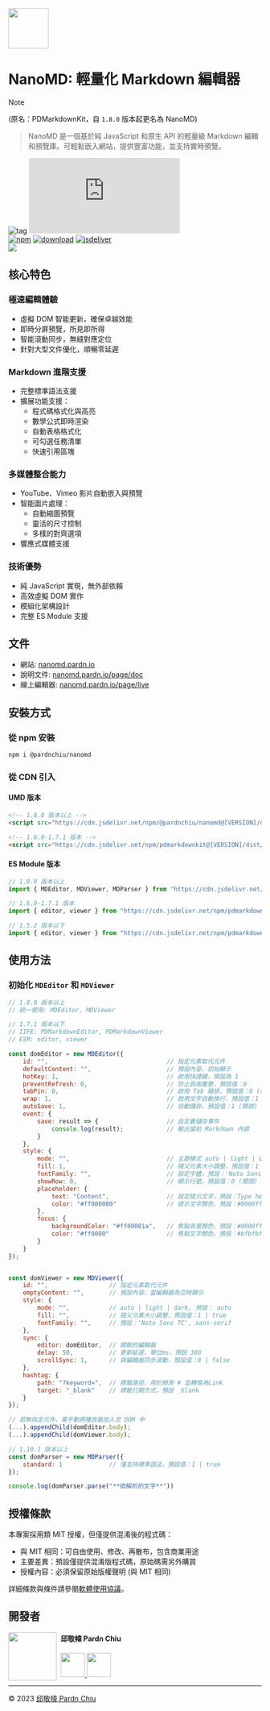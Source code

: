 <img src="https://nanomd.pardn.io/static/image/logo.png" width=80>

# NanoMD: 輕量化 Markdown 編輯器

> [!NOTE]
> (原名：PDMarkdownKit，自 `1.8.0` 版本起更名為 NanoMD)

> NanoMD 是一個基於純 JavaScript 和原生 API 的輕量級 Markdown 編輯和預覽庫。可輕鬆嵌入網站，提供豐富功能，並支持實時預覽。

![tag](https://img.shields.io/badge/tag-JavaScript%20Library-bb4444) 
![size](https://img.shields.io/github/size/pardnchiu/NanoMD/dist%2FNanoMD.js)<br>
[![npm](https://img.shields.io/npm/v/@pardnchiu/nanomd)](https://www.npmjs.com/package/@pardnchiu/nanomd)
[![download](https://img.shields.io/npm/dm/@pardnchiu/nanomd)](https://www.npmjs.com/package/@pardnchiu/nanomd)
[![jsdeliver](https://img.shields.io/jsdelivr/npm/hm/@pardnchiu/nanomd)](https://www.jsdelivr.com/package/npm/@pardnchiu/nanomd)<br>
[![](https://img.shields.io/badge/read-English%20Version-ffffff)](https://github.com/pardnchiu/NanoMD/blob/main/README.md)

## 核心特色

### 極速編輯體驗
- 虛擬 DOM 智能更新，確保卓越效能
- 即時分屏預覽，所見即所得
- 智能滾動同步，無縫對應定位
- 針對大型文件優化，順暢零延遲

### Markdown 進階支援
- 完整標準語法支援
- 擴展功能支援：
    - 程式碼格式化與高亮
    - 數學公式即時渲染
    - 自動表格格式化
    - 可勾選任務清單
    - 快速引用區塊

### 多媒體整合能力
- YouTube、Vimeo 影片自動嵌入與預覽
- 智能圖片處理：
    - 自動縮圖預覽
    - 靈活的尺寸控制
    - 多樣的對齊選項
- 響應式媒體支援

### 技術優勢
- 純 JavaScript 實現，無外部依賴
- 高效虛擬 DOM 實作
- 模組化架構設計
- 完整 ES Module 支援

## 文件

- 網站: [nanomd.pardn.io](https://nanomd.pardn.io)
- 說明文件: [nanomd.pardn.io/page/doc](https://nanomd.pardn.io/page/doc.html)
- 線上編輯器: [nanomd.pardn.io/page/live](https://nanomd.pardn.io/page/live.html)

## 安裝方式

### 從 npm 安裝
```bash
npm i @pardnchiu/nanomd
```

### 從 CDN 引入

#### UMD 版本
```html
<!-- 1.8.0 版本以上 -->
<script src="https://cdn.jsdelivr.net/npm/@pardnchiu/nanomd@[VERSION]/dist/NanoMD.js"></script>

<!-- 1.6.0-1.7.1 版本 -->
<script src="https://cdn.jsdelivr.net/npm/pdmarkdownkit@[VERSION]/dist/PDMarkdownKit.js"></script>
```

#### ES Module 版本
```javascript
// 1.8.0 版本以上
import { MDEditor, MDViewer, MDParser } from "https://cdn.jsdelivr.net/npm/@pardnchiu/nanomd@[VERSION]/dist/NanoMD.esm.js";

// 1.6.0-1.7.1 版本
import { editor, viewer } from "https://cdn.jsdelivr.net/npm/pdmarkdownkit@[VERSION]/dist/PDMarkdownKit.module.js";

// 1.5.2 版本以下
import { editor, viewer } from "https://cdn.jsdelivr.net/npm/pdmarkdownkit@[VERSION]/dist/PDMarkdownKit.js";
```

## 使用方法

### 初始化 `MDEditor` 和 `MDViewer`
```Javascript
// 1.8.0 版本以上
// 統一使用: MDEditor, MDViewer

// 1.7.1 版本以下
// IIFE: PDMarkdownEditor, PDMarkdownViewer
// ESM: editor, viewer

const domEditor = new MDEditor({
    id: "",                                 // 指定元素取代元件
    defaultContent: "",                     // 預設內容，初始顯示
    hotKey: 1,                              // 啟用快捷鍵，預設為 1
    preventRefresh: 0,                      // 防止頁面重整，預設值：0
    tabPin: 0,                              // 啟用 Tab 縮排，預設值：0 (關閉)
    wrap: 1,                                // 啟用文字自動換行，預設值：1 (開啟)
    autoSave: 1,                            // 自動儲存，預設值：1 (開啟)
    event: {
        save: result => {                   // 自定義儲存事件
            console.log(result);            // 輸出當前 Markdown 內容
        }
    },
    style: {
        mode: "",                           // 主題模式 auto | light | dark，預設值： auto
        fill: 1,                            // 隨父元素大小調整，預設值：1 (開啟)
        fontFamily: "",                     // 設定字體，預設：'Noto Sans TC', sans-serif
        showRow: 0,                         // 顯示行號，預設值：0 (關閉)
        placeholder: {
            text: "Content",                // 設定提示文字，預設：Type here ...
            color: "#ff000080"              // 提示文字顏色，預設：#0000ff1a
        },
        focus: {
            backgroundColor: "#ff00001a",   // 焦點背景顏色，預設：#0000ffff
            color: "#ff0000"                // 焦點文字顏色，預設：#bfbfbf
        }
    }
});


const domViewer = new MDViewer({
    id: "",                 // 指定元素取代元件
    emptyContent: "",       // 預設內容，當編輯器為空時顯示
    style: {
        mode: "",           // auto | light | dark, 預設： auto
        fill: "",           // 隨父元素大小調整，預設值：1 | true
        fontFamily: "",     // 預設：'Noto Sans TC', sans-serif
    },
    sync: {
        editor: domEditor,  // 關聯的編輯器
        delay: 50,          // 更新延遲，單位ms，預設 300
        scrollSync: 1,      // 與編輯器同步滾動，預設值：0 | false
    },
    hashtag: {
        path: "?keyword=",  // 標籤路徑，用於檢測 # 並轉換為Link
        target: "_blank"    // 標籤打開方式，預設 _blank
    }
});

// 若無指定元件，需手動將播放器加入至 DOM 中
(...).appendChild(domEditor.body);
(...).appendChild(domViewer.body);

// 1.10.1 版本以上
const domParser = new MDParser({
    standard: 1             // 僅支持標準語法，預設值：1 | true
});

console.log(domParser.parse("**欲解析的文字**"))
```

## 授權條款

本專案採用類 MIT 授權，但僅提供混淆後的程式碼：
- 與 MIT 相同：可自由使用、修改、再散布，包含商業用途
- 主要差異：預設僅提供混淆版程式碼，原始碼需另外購買
- 授權內容：必須保留原始版權聲明 (與 MIT 相同)

詳細條款與條件請參閱[軟體使用協議](https://github.com/pardnchiu/NanoMD/blob/main/LICENSE)。

## 開發者

<img src="https://avatars.githubusercontent.com/u/25631760" align="left" width="96" height="96" style="margin-right: 0.5rem;">

<h4 style="padding-top: 0">邱敬幃 Pardn Chiu</h4>

<a href="mailto:dev@pardn.io" target="_blank">
    <img src="https://pardn.io/image/email.svg" width="48" height="48">
</a> <a href="https://linkedin.com/in/pardnchiu" target="_blank">
    <img src="https://pardn.io/image/linkedin.svg" width="48" height="48">
</a>

***

©️ 2023 [邱敬幃 Pardn Chiu](https://pardn.io)

